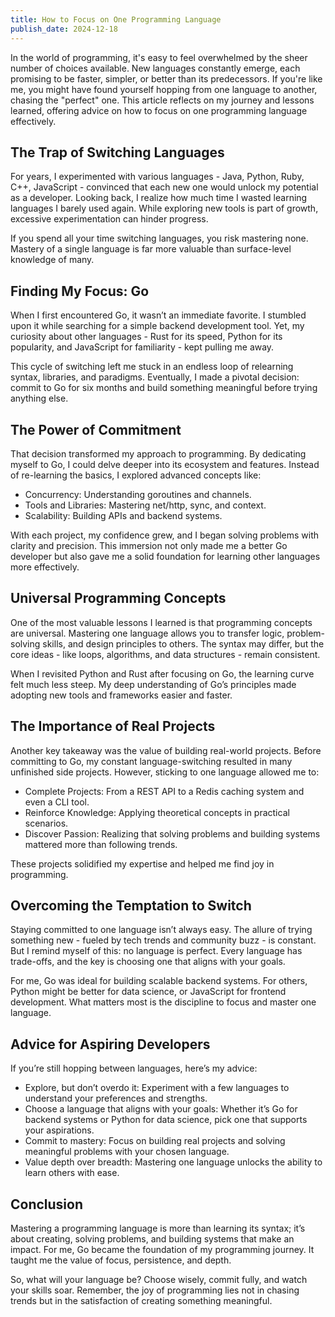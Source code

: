 ```yaml
---
title: How to Focus on One Programming Language
publish_date: 2024-12-18
---
```


In the world of programming, it's easy to feel overwhelmed by the sheer number of choices available. New languages constantly emerge, each promising to be faster, simpler, or better than its predecessors. If you're like me, you might have found yourself hopping from one language to another, chasing the "perfect" one. This article reflects on my journey and lessons learned, offering advice on how to focus on one programming language effectively.

## The Trap of Switching Languages

For years, I experimented with various languages - Java, Python, Ruby, C++, JavaScript - convinced that each new one would unlock my potential as a developer. Looking back, I realize how much time I wasted learning languages I barely used again. While exploring new tools is part of growth, excessive experimentation can hinder progress.

If you spend all your time switching languages, you risk mastering none. Mastery of a single language is far more valuable than surface-level knowledge of many.

## Finding My Focus: Go

When I first encountered Go, it wasn’t an immediate favorite. I stumbled upon it while searching for a simple backend development tool. Yet, my curiosity about other languages - Rust for its speed, Python for its popularity, and JavaScript for familiarity - kept pulling me away.

This cycle of switching left me stuck in an endless loop of relearning syntax, libraries, and paradigms. Eventually, I made a pivotal decision: commit to Go for six months and build something meaningful before trying anything else.

## The Power of Commitment

That decision transformed my approach to programming. By dedicating myself to Go, I could delve deeper into its ecosystem and features. Instead of re-learning the basics, I explored advanced concepts like:

- Concurrency: Understanding goroutines and channels.
- Tools and Libraries: Mastering net/http, sync, and context.
- Scalability: Building APIs and backend systems.

With each project, my confidence grew, and I began solving problems with clarity and precision. This immersion not only made me a better Go developer but also gave me a solid foundation for learning other languages more effectively.

## Universal Programming Concepts

One of the most valuable lessons I learned is that programming concepts are universal. Mastering one language allows you to transfer logic, problem-solving skills, and design principles to others. The syntax may differ, but the core ideas - like loops, algorithms, and data structures - remain consistent.

When I revisited Python and Rust after focusing on Go, the learning curve felt much less steep. My deep understanding of Go’s principles made adopting new tools and frameworks easier and faster.

## The Importance of Real Projects

Another key takeaway was the value of building real-world projects. Before committing to Go, my constant language-switching resulted in many unfinished side projects. However, sticking to one language allowed me to:

- Complete Projects: From a REST API to a Redis caching system and even a CLI tool.
- Reinforce Knowledge: Applying theoretical concepts in practical scenarios.
- Discover Passion: Realizing that solving problems and building systems mattered more than following trends.

These projects solidified my expertise and helped me find joy in programming.

## Overcoming the Temptation to Switch

Staying committed to one language isn’t always easy. The allure of trying something new - fueled by tech trends and community buzz - is constant. But I remind myself of this: no language is perfect. Every language has trade-offs, and the key is choosing one that aligns with your goals.

For me, Go was ideal for building scalable backend systems. For others, Python might be better for data science, or JavaScript for frontend development. What matters most is the discipline to focus and master one language.

## Advice for Aspiring Developers

If you’re still hopping between languages, here’s my advice:

- Explore, but don’t overdo it: Experiment with a few languages to understand your preferences and strengths.
- Choose a language that aligns with your goals: Whether it’s Go for backend systems or Python for data science, pick one that supports your aspirations.
- Commit to mastery: Focus on building real projects and solving meaningful problems with your chosen language.
- Value depth over breadth: Mastering one language unlocks the ability to learn others with ease.

## Conclusion

Mastering a programming language is more than learning its syntax; it’s about creating, solving problems, and building systems that make an impact. For me, Go became the foundation of my programming journey. It taught me the value of focus, persistence, and depth.

So, what will your language be? Choose wisely, commit fully, and watch your skills soar. Remember, the joy of programming lies not in chasing trends but in the satisfaction of creating something meaningful.
